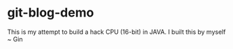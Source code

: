 # git-blog-demo
This is my attempt to build a hack CPU (16-bit) in JAVA. I built this by myself ~ Gin
